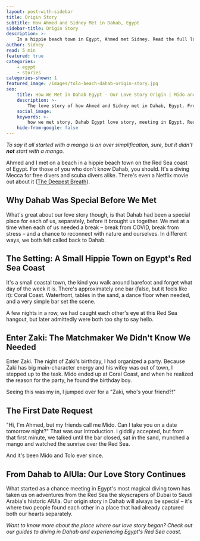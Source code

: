 ```yaml
---
layout: post-with-sidebar
title: Origin Story
subtitle: How Ahmed and Sidney Met in Dahab, Egypt
sidebar-title: Origin Story
description: >-
    In a hippie beach town in Egypt, Ahmed met Sidney. Read the full love story and learn how it's been Mido and Tolo ever since.
author: Sidney
read: 5 min
featured: true
categories:
    - egypt
    - stories
categories-shown: 1
featured_image: /images/tolo-beach-dahab-origin-story.jpg
seo:
    title: How We Met in Dahab Egypt – Our Love Story Origin | Mido and Tolo
    description: >-
        The love story of how Ahmed and Sidney met in Dahab, Egypt. From a mango on the beach to Mido and Tolo - read our origin story from the Red Sea.
    social_image:
    keywords: >-
        how we met story, Dahab Egypt love story, meeting in Egypt, Red Sea love story, Dahab beach town, expat love story Egypt, couple travel story, Ahmed and Sidney story, Mido and Tolo origin story, Dahab diving town, Egypt travel romance, Red Sea coast Egypt, hippie beach town Egypt
    hide-from-google: false
---
```


*To say it all started with a mango is an over simplification, sure, but it didn't **not** start with a mango.*

Ahmed and I met on a beach in a hippie beach town on the Red Sea coast of Egypt. For those of you who don't know Dahab, you should. It's a diving Mecca for free divers and scuba divers alike. There's even a Netflix movie out about it ([The Deepest Breath](https://www.youtube.com/watch?v=MzH6BI6P4Uo)).

## Why Dahab Was Special **Before** We Met

What's great about our love story though, is that Dahab had been a special place for each of us, separately, before it brought us together. We met at a time when each of us needed a break – break from COVID, break from stress – and a chance to reconnect with nature and ourselves. In different ways, we both felt called back to Dahab.

## The Setting: A Small **Hippie** Town on Egypt's Red Sea Coast

It's a small coastal town, the kind you walk around barefoot and forget what day of the week it is. There's approximately one bar (false, but it feels like it): Coral Coast. Waterfront, tables in the sand, a dance floor when needed, and a very simple bar set the scene. 

A few nights in a row, we had caught each other's eye at this Red Sea hangout, but later admittedly were both too shy to say hello.

## Enter Zaki: The **Matchmaker** We Didn't Know We Needed

Enter Zaki. The night of Zaki's birthday, I had organized a party. Because Zaki has big main-character energy and his wifey was out of town, I stepped up to the task. Mido ended up at Coral Coast, and when he realized the reason for the party, he found the birthday boy. 

Seeing this was my in, I jumped over for a "Zaki, who's your friend?!"

## The **First Date** Request

"Hi, I'm Ahmed, but my friends call me Mido. Can I take you on a date tomorrow night?" That was our introduction. I giddily accepted, but from that first minute, we talked until the bar closed, sat in the sand, munched a mango and watched the sunrise over the Red Sea.

And it's been Mido and Tolo ever since.

## From Dahab to AlUla: Our Love Story **Continues**

What started as a chance meeting in Egypt's most magical diving town has taken us on adventures from the Red Sea the skyscrapers of Dubai to Saudi Arabia's historic AlUla. Our origin story in Dahab will always be special – it's where two people found each other in a place that had already captured both our hearts separately.

*Want to know more about the place where our love story began? Check out our guides to diving in Dahab and experiencing Egypt's Red Sea coast.*

